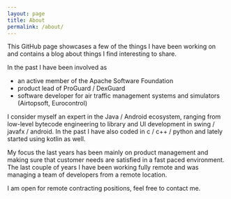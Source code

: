 ```yaml
---
layout: page
title: About
permalink: /about/
---
```


This GitHub page showcases a few of the things I have been working on and contains a blog
about things I find interesting to share.

In the past I have been involved as

<ul>
<li>an active member of the Apache Software Foundation</li>
<li>product lead of ProGuard / DexGuard</li>
<li>software developer for air traffic management systems and simulators (Airtopsoft, Eurocontrol)</li>
</ul>

I consider myself an expert in the Java / Android ecosystem, ranging from low-level bytecode engineering to library and
UI development in swing / javafx / android. In the past I have also coded in c / c++ / python and lately started using
kotlin as well.

My focus the last years has been mainly on product management and making sure that customer needs are satisfied in a fast paced environment. 
The last couple of years I have been working fully remote and was managing a team of developers from a remote location.

I am open for remote contracting positions, feel free to contact me.
